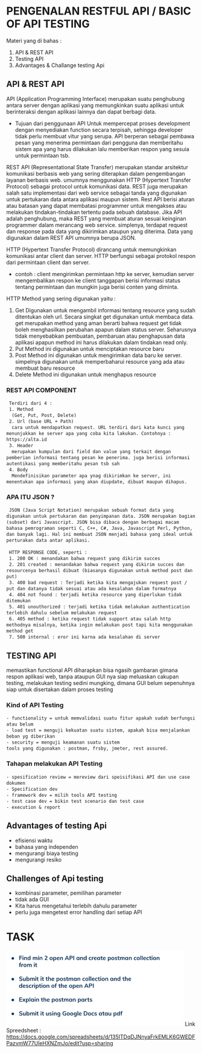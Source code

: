 # PENGENALAN RESTFUL API / BASIC OF API TESTING
  Materi yang di bahas :
  1. API & REST API
  2. Testing API
  3. Advantages & Challange testing Api

## API & REST API
  API (Application Programming Interface) merupakan suatu penghubung antara server dengan aplikasi yang memungkinkan suatu aplikasi untuk berinteraksi dengan aplikasi lainnya dan dapat berbagi data.

  * Tujuan dari penggunaan API 
    Untuk mempercepat proses development dengan menyediakan function secara terpisah, sehingga developer tidak perlu membuat vitur yang serupa. API berperan sebagai pembawa pesan yang menerima permintaan dari pengguna dan memberitahu sistem apa yang harus dilakukan lalu memberikan respon yang sesuia untuk permintaan tsb.

  REST API (Representational State Transfer) merupakan standar arsitektur komunikasi berbasis web yang sering diterapkan dalam pengembangan layanan berbasis web. umumnya menggunakan HTTP (Hypertext Transfer Protocol) sebagai protocol untuk komunikasi data. REST juga merupakan salah satu implementasi dari web service sebagai tanda yang digunakan untuk pertukaran data antara aplikasi maupun sistem. 
  Rest API berisi aturan atau batasan yang dapat membatasi programmer untuk mengakses atau melakukan tindakan-tindakan tertentu pada sebuah database. Jika API adalah penghubung, maka REST yang membuat aturan sesuai keinginan programmer dalam merancang web service. simplenya, terdapat request dan response pada data yang dikirimkan ataupun yang diterima. Data yang digunakan dalam REST API umumnya berupa JSON. 
  
  HTTP (Hypertext Transfer Protocol) dirancang untuk memungkinkan komunikasi antar client dan server. HTTP berfungsi sebagai protokol respon dari permintaan client dan server. 
   * contoh : client mengirimkan permintaan http ke server, kemudian server mengembalikan respon ke client tanggapan berisi informasi status tentang permintaan dan mungkin juga berisi conten yang diminta.

   HTTP Method yang sering digunakan yaitu :
   1. Get 
      Digunakan untuk mengambil informasi tentang resource yang sudah ditentukan oleh url. Secara singkat get digunakan untuk membaca data. get merupakan method yang aman berarti bahwa request get tidak boleh menghasilkan perubahan apapun dalam status server. Seharusnya tidak menyebabkan pembuatan, pembaruan atau penghapusan data aplikasi apapun method ini harus dilakukan dalam tindakan read only.
   2. Put 
      Method ini digunakan untuk menciptakan resource baru
   3. Post
      Method ini digunakan untuk mengirimkan data baru ke server. simpelnya digunakan untuk memperbaharui resource yang ada atau membuat baru resource 
   4. Delete
      Method ini digunakan untuk menghapus resource

 ### REST API COMPONENT
     Terdiri dari 4 :
     1. Method 
      (Get, Put, Post, Delete)
     2. Url (base URL + Path)
      cara untuk mendapatkan request. URL terdiri dari kata kunci yang menunjukkan ke server apa yang coba kita lakukan. Contohnya : https://alta.id  
     3. Header
      merupakan kumpulan dari field dan value yang terkait dengan pemberian informasi tentang pesan ke penerima. juga berisi informasi autentikasi yang memberitahu pesan tsb sah
     4. Body
      Mendefinisikan parameter apa ynag dikirimkan ke server, ini menentukan apa informasi yang akan diupdate, dibuat maupun dihapus.

 ### APA ITU JSON ?
     JSON (Java Script Notation) merupakan sebuah format data yang digunakan untuk pertukaran dan penyimpanan data. JSON merupakan bagian (subset) dari Javascript. JSON bisa dibaca dengan berbagai macam bahasa pemrograman seperti C, C++, C#, Java, Javascript Perl, Python, dan banyak lagi. Hal ini membuat JSON menjadi bahasa yang ideal untuk perturakan data antar aplikasi.

     HTTP RESPONSE CODE, seperti :
     1. 200 OK : menandakan bahwa request yang dikirim succes 
     2. 201 created : menandakan bahwa request yang dikirim succes dan resourcenya berhasil dibuat (biasanya digunakan untuk method post dan put)
     3. 400 bad request : Terjadi ketika kita mengajukan request post / put dan datanya tidak sesuai atau ada kesalahan dalam formatnya
     4. 404 not found : terjadi ketika resource yang diperlukan tidak ditemukan
     5. 401 unouthorized : terjadi ketika tidak melakukan authentication terlebih dahulu sebelum melakukan request 
     6. 405 method : ketika request tidak support atau salah http methodnya misalnya, ketika ingin melakukan post tapi kita menggunakan method get 
     7. 500 internal : eror ini karna ada kesalahan di server 

## TESTING API  
   memastikan functional API diharapkan bisa ngasih gambaran gimana respon aplikasi web, tanpa ataupun GUI nya siap meluaskan cakupan testing, melakukan testing sedini mungking, dimana GUI belum sepenuhnya siap untuk disertakan dalam proses testing 
 
### Kind of API Testing 
    - functionality = untuk memvalidasi suatu fitur apakah sudah berfungsi atau belum 
    - load test = menguji kekuatan suatu sistem, apakah bisa menjalankan beban yg diberikan 
    - security = menguji keamanan suatu sistem 
    tools yang digunakan : postman, frsby, jmeter, rest assured. 
  
### Tahapan melakukan API Testing 
    - spesification review = mereview dari speisifikasi API dan use case dokumen 
    - Specification dev 
    - framework dev = milih tools API testing 
    - test case dev = bikin test scenario dan test case 
    - execution & report 
 
## Advantages of testing Api 
   - efisiensi waktu 
   - bahasa yang independen 
   - mengurangi biaya testing 
   - mengurangi resiko 
 
## Challenges of Api testing 
   - kombinasi parameter, pemilihan parameter 
   - tidak ada GUI 
   - Kita harus mengetahui terlebih dahulu parameter 
   - perlu juga mengetest error handling dari setiap API

# TASK
  ![task](./Screenshoots/slide41.jpg)
  Link Spreedsheet : https://docs.google.com/spreadsheets/d/135ITDqDJNnyaFrkEMLK6GWEDFPazvmW77UleHXNZmJo/edit?usp=sharing